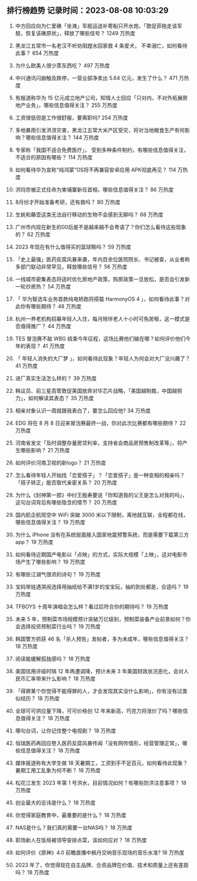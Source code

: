 
## 排行榜趋势 记录时间：2023-08-08 10:03:29
  
  1. 中方回应向为仁爱礁「坐滩」军舰运送补寄船只开水炮，「敦促菲拖走该军舰，恢复该礁原状」，释放了哪些信号？ 1249 万热度
    
  2. 黑龙江五常市一名老汉不听劝阻蹚水回家救 4 条爱犬， 不幸溺亡，如何看待此事？ 654 万热度
    
  3. 为什么欧美人很少蒸东西吃？ 497 万热度
    
  4. 中兴通讯闪崩触及跌停，一营业部净卖出 5.64 亿元，发生了什么？ 471 万热度
    
  5. 有报道称华为 15 亿元成立地产公司，知情人士回应「只对内，不对外拓展房地产业务」，哪些信息值得关注？ 255 万热度
    
  6. 工资很低但是工作很舒服，要离职吗? 254 万热度
    
  7. 多地暴雨引发洪涝灾害，黑龙江五常大米产区受灾，将对当地粮食生产有何影响？哪些信息值得关注？ 144 万热度
    
  8. 专家称「我国不适合免费医疗」， 受到多种条件制约，有哪些信息值得关注，不适合的原因有哪些？ 114 万热度
    
  9. 如何看待华为宣称“纯鸿蒙”OS将不再兼容安卓应用 APK彻底再见？ 114 万热度
    
  10. 洪玛奈被正式任命为柬埔寨新任首相，哪些信息值得关注？ 86 万热度
    
  11. 8月份才开始准备考研，还有救吗？ 80 万热度
    
  12. 生蚝和藤壶这类无法自行移动的生物不会感到无聊吗？ 68 万热度
    
  13. 广州市内现在新生的00后是不是越来越不会粤语了？你们怎么看待这些现象的？ 62 万热度
    
  14. 2023 年现在有什么值得买的篮球鞋吗？ 59 万热度
    
  15. 「史上最强」医药反腐风暴来袭，年内百余位医院院长、书记被查，从业者称多部门联动非常罕见，释放哪些信号？ 56 万热度
    
  16. 一线城市密集表态将适时优化房地产政策，购房政策一旦放松，是否会引发新一轮炒房热？ 54 万热度
    
  17. 「 华为智选车业务首款纯电轿跑将搭载 HarmonyOS 4 」，如何看待此事？对此你有哪些期待？ 48 万热度
    
  18. 杭州一养老机构招募年轻人入住，每月陪伴老人十小时可免房租，这一模式是否值得推广？ 44 万热度
    
  19. TES 冒泡赛不敌 WBG 结束今年征程，这场比赛他们输在哪？如何评价他们今年的表现？ 41 万热度
    
  20. 「 年轻人消失的大厂梦 」，如何看待此现象？年轻人为何会对大厂没兴趣了？ 41 万热度
    
  21. 进厂真实生活怎么样的？ 39 万热度
    
  22. 韩议员、前三星高管敦促美国放弃对华芯片战略，「美国越制裁，中国越努力」，如何解读其表态？ 35 万热度
    
  23. 相亲对象认识一周就跟我表白了，要怎么回应他? 34 万热度
    
  24. EDG 将在 8 月 8 日迎来冒泡赛最终一战，你对此次比赛都有哪些期待？ 22 万热度
    
  25. 河南省发文「及时调整存量房贷利率，支持省会商品房预售制改革等」，将产生哪些影响？ 21 万热度
    
  26. 如何评价河南卫视的新logo？ 21 万热度
    
  27. 怎么看待年轻人开始找「恋爱搭子」？「恋爱搭子」是一种变相的相亲吗？「搭子转正」能否取代亲密关系？ 20 万热度
    
  28. 为什么《封神第一部》中纣王殷寿要说「你知道我的父王是怎么对我的吗」，这句台词背后有哪些隐含的情节？ 20 万热度
    
  29. 国内航企航班空中 WiFi 突破 3000 米以下限制，离地就互联，全程都在线，哪些信息值得关注？ 19 万热度
    
  30. 为什么 iPhone 没有在系统层面接入国家地震预警系统，而是需要下载第三方 app？ 19 万热度
    
  31. 如何看待近期国产电影以「点映」的方式，实际大规模「上映」，这对电影市场产生了哪些影响？ 19 万热度
    
  32. 有哪些江湖气很浓的诗句？ 19 万热度
    
  33. 宝妈带娃遇哭闹选择用抽纸给不满1岁的宝宝玩，抽的到处都是，合适吗？ 19 万热度
    
  34. TFBOYS 十周年演唱会怎么样？看过后符合你的期待吗？ 19 万热度
    
  35. 未来 5 年，预制菜市场规模预计突破万亿级别，预制菜装备产业前景如何？你会选择投资预制菜行业吗？ 19 万热度
    
  36. 韩国警方抓获 46 名「杀人预告」发帖者，多为未成年，哪些信息值得关注？ 18 万热度
    
  37. 阅读能缓解孤独感吗？ 18 万热度
    
  38. 美国信用评级时隔 12 年再遭调降，预计未来 3 年美国财政状况恶化，会对人民币汇率带来什么影响？ 18 万热度
    
  39. 「得罪某个你觉得不能得罪的人，才会发现其实没什么影响」，你有没有过类似经历？ 18 万热度
    
  40. 全球可可供应量下降，可可价格创 12 年来新高，巧克力将涨价了吗？哪些信息值得关注？ 18 万热度
    
  41. 哪句台词，让你记住整个电视剧？ 18 万热度
    
  42. 恒瑞医药再回应卷入医药反腐风暴传闻「没有网传情形，经营管理正常」，哪些信息值得关注？ 18 万热度
    
  43. 媒体报道称有大学生做 18 天暑期工，工资到手不足百元，如何看待此现象？暑期工用工乱象为何不断？ 18 万热度
    
  44. 松花江发生 2023 年第 1 号洪水，目前情况如何？有哪些防洪注意事项？ 18 万热度
    
  45. 创业最大的忌讳是什么？ 18 万热度
    
  46. 你觉得家庭教育中，最重要的是什么？ 18 万热度
    
  47. NAS是什么？我们真的需要一台NAS吗？ 18 万热度
    
  48. 职场新人在饭局被领导安排点菜，该如何应对？ 18 万热度
    
  49. 如何评价《原神》4.0 前瞻直播中枫丹交响音乐现场的音乐水准? 18 万热度
    
  50. 2023 年了，你觉得现在自主品牌、合资品牌在价值、技术和质量上还有差距吗？ 18 万热度
    